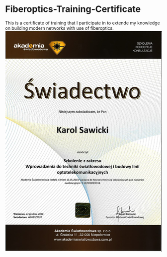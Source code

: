 # Fiberoptics-Training-Certificate
This is a certificate of training that I participate in to extende my knowledge on building modern networks with use of fiberoptics. 
<br>
<img src="Fiberoptics-Training-Certificate.jpg" >
